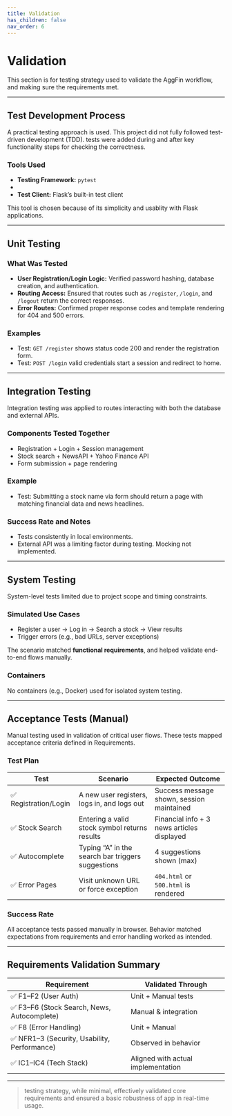 ```yaml
---
title: Validation
has_children: false
nav_order: 6
---
```


# Validation

This section is for testing strategy used to validate the AggFin workflow, and making sure the requirements met.

---

## Test Development Process

A  practical testing approach is used. This project did not fully followed test-driven development (TDD). tests were added during and after key functionality steps for checking the correctness.

### Tools Used

- **Testing Framework:** `pytest`
- 
- **Test Client:** Flask’s built-in test client

This tool is chosen because of its simplicity and usablity with Flask applications. 

 
---

## Unit Testing

### What Was Tested

- **User Registration/Login Logic:** Verified password hashing, database creation, and authentication.
- **Routing Access:** Ensured that routes such as `/register`, `/login`, and `/logout` return the correct responses.
- **Error Routes:** Confirmed proper response codes and template rendering for 404 and 500 errors.

### Examples

- Test: `GET /register` shows status code 200 and render the registration form.
- Test: `POST /login` valid credentials start a session and redirect to home.



---

## Integration Testing

Integration testing was applied to routes interacting with both the database and external APIs.

### Components Tested Together

- Registration + Login + Session management
- Stock search + NewsAPI + Yahoo Finance API
- Form submission + page rendering

### Example

- Test: Submitting a stock name via form should return a page with matching financial data and news headlines.

### Success Rate and Notes

- Tests consistently in local environments.
- External API was a limiting factor during testing. Mocking not implemented.

---

## System Testing

System-level tests limited due to project scope and timing constraints.

### Simulated Use Cases

- Register a user → Log in → Search a stock → View results
- Trigger errors (e.g., bad URLs, server exceptions)

The scenario matched **functional requirements**, and helped validate end-to-end flows manually.

### Containers

No containers (e.g., Docker) used for isolated system testing.

---

## Acceptance Tests (Manual)

Manual testing used in validation of critical user flows. These tests mapped acceptance criteria defined in Requirements.

### Test Plan

| Test | Scenario | Expected Outcome |
|------|----------|------------------|
| ✅ Registration/Login | A new user registers, logs in, and logs out | Success message shown, session maintained |
| ✅ Stock Search | Entering a valid stock symbol returns results | Financial info + 3 news articles displayed |
| ✅ Autocomplete | Typing “A” in the search bar triggers suggestions | 4 suggestions shown (max) |
| ✅ Error Pages | Visit unknown URL or force exception | `404.html` or `500.html` is rendered |

### Success Rate

All acceptance tests passed manually in browser. Behavior matched expectations from requirements and error handling worked as intended.

---

## Requirements Validation Summary

| Requirement | Validated Through |
|-------------|-------------------|
| ✅ F1–F2 (User Auth) | Unit + Manual tests |
| ✅ F3–F6 (Stock Search, News, Autocomplete) | Manual & integration |
| ✅ F8 (Error Handling) | Unit + Manual |
| ✅ NFR1–3 (Security, Usability, Performance) | Observed in behavior |
| ✅ IC1–IC4 (Tech Stack) | Aligned with actual implementation |

---

> testing strategy, while minimal, effectively validated core requirements and ensured a basic robustness of app in real-time usage.
